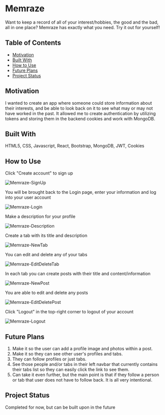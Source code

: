 # Memraze
Want to keep a record of all of your interest/hobbies, the good and the bad, all in one place? Memraze has exactly what you need. Try it out for yourself!
## Table of Contents
* [Motivation](#motivation)
* [Built With](#built-with)
* [How to Use](#how-to-use)
* [Future Plans](#future-plans)
* [Project Status](#project-status)
## Motivation
I wanted to create an app where someone could store information about their interests, and be able to look back on it to see what may or may not have worked in the past. It allowed me to create authentication by utilizing tokens and storing them in the backend cookies and work with MongoDB.
## Built With
HTML5, CSS, Javascript, React, Bootstrap, MongoDB, JWT, Cookies
## How to Use
Click "Create account" to sign up

![Memraze-SignUp](https://github.com/user-attachments/assets/b9943bbc-ee8a-44e4-9367-1f385ba65145)

You will be brought back to the Login page, enter your information and log into your user account

![Memraze-Login](https://github.com/user-attachments/assets/bdd6b996-b9e3-401b-8e14-57f2d7646116)

Make a description for your profile

![Memraze-Description](https://github.com/user-attachments/assets/37167143-06a5-4584-8a30-027ed139fe6a)

Create a tab with its title and description

![Memraze-NewTab](https://github.com/user-attachments/assets/b1289a21-0647-44c8-9de8-c6599fc567a9)

You can edit and delete any of your tabs

![Memraze-EditDeleteTab](https://github.com/user-attachments/assets/bcfa008f-2199-4ab7-ba90-7a189d854348)

In each tab you can create posts with their title and content/information

![Memraze-NewPost](https://github.com/user-attachments/assets/ab130c68-6610-42b6-a184-4d32c6c5a954)

You are able to edit and delete any posts

![Memraze-EditDeletePost](https://github.com/user-attachments/assets/fa760e19-f57c-412d-9aa9-ba6a41f931cd)

Click "Logout" in the top-right corner to logout of your account

![Memraze-Logout](https://github.com/user-attachments/assets/8549d089-a8d0-4556-a34d-d906ac58ec2c)

## Future Plans
1. Make it so the user can add a profile image and photos within a post.
2. Make it so they can see other user's profiles and tabs.
3. They can follow profiles or just tabs.
4. See those people and/or tabs in their left navbar that currently contains their tabs list so they can easily click the link to see them.
5. Can take it even further, but the main point is that if they follow a person or tab that user does not have to follow back. It is all very intentional.

## Project Status
Completed for now, but can be built upon in the future
